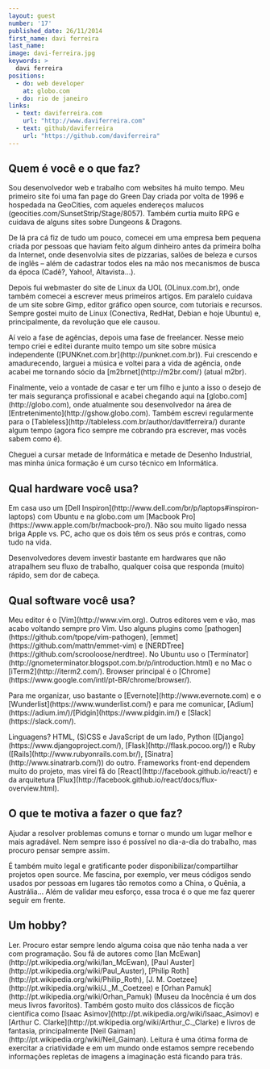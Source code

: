 ```yaml
---
layout: guest
number: '17'
published_date: 26/11/2014
first_name: davi ferreira
last_name:
image: davi-ferreira.jpg
keywords: >
  davi ferreira
positions:
  - do: web developer
    at: globo.com
  - do: rio de janeiro
links:
  - text: daviferreira.com
    url: "http://www.daviferreira.com"
  - text: github/daviferreira
    url: "https://github.com/daviferreira"
---
```


<section class="question">
  <div class="wrapper">
    <div class="question-title-area">
      <h2 class="question-title">Quem é você e o que faz?</h2>
    </div>
    <div class="question-content-area">
      <div class="question-content text">
        <p>
        Sou desenvolvedor web e trabalho com websites há muito tempo. Meu
        primeiro site foi uma fan page do Green Day criada por volta de 1996 e
        hospedada na GeoCities, com aqueles endereços malucos
        (geocities.com/SunsetStrip/Stage/8057). Também curtia muito RPG e
        cuidava de alguns sites sobre Dungeons & Dragons.
        </p>
        <p>
        De lá pra cá fiz de tudo um pouco, comecei em uma empresa bem pequena
        criada por pessoas que haviam feito algum dinheiro antes da primeira
        bolha da Internet, onde desenvolvia sites de pizzarias, salões de beleza
        e cursos de inglês – além de cadastrar todos eles na mão nos mecanismos
        de busca da época (Cadê?, Yahoo!, Altavista…).
        </p>
        <p>
        Depois fui webmaster do site de Linux da UOL (OLinux.com.br), onde
        também comecei a escrever meus primeiros artigos. Em paralelo cuidava de
        um site sobre Gimp, editor gráfico open source, com tutoriais e
        recursos. Sempre gostei muito de Linux (Conectiva, RedHat, Debian e hoje
        Ubuntu) e, principalmente, da revolução que ele causou.
        </p>
        <p>
        Aí veio a fase de agências, depois uma fase de freelancer. Nesse meio
        tempo criei e editei durante muito tempo um site sobre música
        independente ([PUNKnet.com.br](http://punknet.com.br)). Fui crescendo e
        amadurecendo, larguei a música e voltei para a vida de agência, onde
        acabei me tornando sócio da [m2brnet](http://m2br.com/) (atual m2br).
        </p>
        <p>
        Finalmente, veio a vontade de casar e ter um filho e junto a isso o
        desejo de ter mais segurança profissional e acabei chegando aqui na
        [globo.com](http://globo.com), onde atualmente sou desenvolvedor na área
        de [Entretenimento](http://gshow.globo.com). Também escrevi regularmente
        para o [Tableless](http://tableless.com.br/author/davitferreira/)
        durante algum tempo (agora fico sempre me cobrando pra escrever, mas
        vocês sabem como é).
        </p>
        <p>
        Cheguei a cursar metade de Informática e metade de Desenho Industrial,
        mas minha única formação é um curso técnico em Informática.
        </p>
      </div>
    </div>
  </div>
</section>

<section class="question">
  <div class="wrapper">
    <div class="question-title-area">
      <h2 class="question-title">Qual hardware você usa?</h2>
    </div>
    <div class="question-content-area">
      <div class="question-content text">
        <p>
        Em casa uso um
        [Dell Inspiron](http://www.dell.com/br/p/laptops#inspiron-laptops) com
        Ubuntu e na globo.com um
        [Macbook Pro](https://www.apple.com/br/macbook-pro/). Não sou muito
        ligado nessa briga Apple vs. PC, acho que os dois têm os seus prós e
        contras, como tudo na vida.
        </p>
        <p>
        Desenvolvedores devem investir bastante em hardwares que não atrapalhem
        seu fluxo de trabalho, qualquer coisa que responda (muito) rápido, sem
        dor de cabeça.
        </p>
      </div>
    </div>
  </div>
</section>

<section class="question">
  <div class="wrapper">
    <div class="question-title-area">
      <h2 class="question-title">Qual software você usa?</h2>
    </div>
    <div class="question-content-area">
      <div class="question-content text">
        <p>
        Meu editor é o [Vim](http://www.vim.org). Outros editores vem e vão, mas
        acabo voltando sempre pro Vim. Uso alguns plugins como
        [pathogen](https://github.com/tpope/vim-pathogen),
        [emmet](https://github.com/mattn/emmet-vim) e
        [NERDTree](https://github.com/scrooloose/nerdtree). No Ubuntu uso o
        [Terminator](http://gnometerminator.blogspot.com.br/p/introduction.html)
        e no Mac o [iTerm2](http://iterm2.com/). Browser principal é o
        [Chrome](https://www.google.com/intl/pt-BR/chrome/browser/).
        </p>
        <p>
        Para me organizar, uso bastante o [Evernote](http://www.evernote.com) e
        o [Wunderlist](https://www.wunderlist.com/) e para me comunicar,
        [Adium](https://adium.im/)/[Pidgin](https://www.pidgin.im/) e
        [Slack](https://slack.com/).
        </p>
        <p>
        Linguagens? HTML, (S)CSS e JavaScript de um lado, Python
        ([Django](https://www.djangoproject.com/),
        [Flask](http://flask.pocoo.org/)) e Ruby
        ([Rails](http://www.rubyonrails.com.br/),
        [Sinatra](http://www.sinatrarb.com/)) do outro. Frameworks front-end
        dependem muito do projeto, mas virei fã do
        [React](http://facebook.github.io/react/) e da arquitetura
        [Flux](http://facebook.github.io/react/docs/flux-overview.html).
        </p>
      </div>
    </div>
  </div>
</section>

<section class="question">
  <div class="wrapper">
    <div class="question-title-area">
      <h2 class="question-title">O que te motiva a fazer o que faz?</h2>
    </div>
    <div class="question-content-area">
      <div class="question-content text">
        <p>
        Ajudar a resolver problemas comuns e tornar o mundo um lugar melhor e
        mais agradável. Nem sempre isso é possível no dia-a-dia do trabalho, mas
        procuro pensar sempre assim.
        </p>
        <p>
        É também muito legal e gratificante poder disponibilizar/compartilhar
        projetos open source. Me fascina, por exemplo, ver meus códigos sendo
        usados por pessoas em lugares tão remotos como a China, o Quênia, a
        Austrália... Além de validar meu esforço, essa troca é o que me faz
        querer seguir em frente.
        </p>
      </div>
    </div>
  </div>
</section>

<section class="question">
  <div class="wrapper">
    <div class="question-title-area">
      <h2 class="question-title">Um hobby?</h2>
    </div>
    <div class="question-content-area">
      <div class="question-content text">
        <p>
        Ler. Procuro estar sempre lendo alguma coisa que não tenha nada a ver
        com programação. Sou fã de autores como
        [Ian McEwan](http://pt.wikipedia.org/wiki/Ian_McEwan),
        [Paul Auster](http://pt.wikipedia.org/wiki/Paul_Auster),
        [Philip Roth](http://pt.wikipedia.org/wiki/Philip_Roth),
        [J. M. Coetzee](http://pt.wikipedia.org/wiki/J._M._Coetzee) e
        [Orhan Pamuk](http://pt.wikipedia.org/wiki/Orhan_Pamuk) (Museu da
        Inocência é um dos meus livros favoritos). Também gosto muito dos
        clássicos de ficção científica como
        [Isaac Asimov](http://pt.wikipedia.org/wiki/Isaac_Asimov) e
        [Arthur C. Clarke](http://pt.wikipedia.org/wiki/Arthur_C._Clarke) e
        livros de fantasia, principalmente
        [Neil Gaiman](http://pt.wikipedia.org/wiki/Neil_Gaiman). Leitura é uma
        ótima forma de exercitar a criatividade e em um mundo onde estamos
        sempre recebendo informações repletas de imagens a imaginação está
        ficando para trás.
        </p>
      </div>
    </div>
  </div>
</section>
